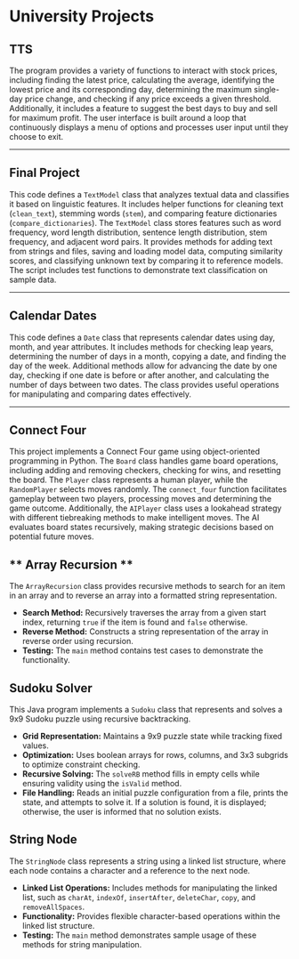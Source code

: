 # **University Projects**  

## **TTS**  

The program provides a variety of functions to interact with stock prices, including finding the latest price, calculating the average, identifying the lowest price and its corresponding day, determining the maximum single-day price change, and checking if any price exceeds a given threshold. Additionally, it includes a feature to suggest the best days to buy and sell for maximum profit. The user interface is built around a loop that continuously displays a menu of options and processes user input until they choose to exit.  

---

## **Final Project**  

This code defines a `TextModel` class that analyzes textual data and classifies it based on linguistic features. It includes helper functions for cleaning text (`clean_text`), stemming words (`stem`), and comparing feature dictionaries (`compare_dictionaries`). The `TextModel` class stores features such as word frequency, word length distribution, sentence length distribution, stem frequency, and adjacent word pairs. It provides methods for adding text from strings and files, saving and loading model data, computing similarity scores, and classifying unknown text by comparing it to reference models. The script includes test functions to demonstrate text classification on sample data.  

---

## **Calendar Dates**  

This code defines a `Date` class that represents calendar dates using day, month, and year attributes. It includes methods for checking leap years, determining the number of days in a month, copying a date, and finding the day of the week. Additional methods allow for advancing the date by one day, checking if one date is before or after another, and calculating the number of days between two dates. The class provides useful operations for manipulating and comparing dates effectively.  

---

## **Connect Four**  

This project implements a Connect Four game using object-oriented programming in Python. The `Board` class handles game board operations, including adding and removing checkers, checking for wins, and resetting the board. The `Player` class represents a human player, while the `RandomPlayer` selects moves randomly. The `connect_four` function facilitates gameplay between two players, processing moves and determining the game outcome. Additionally, the `AIPlayer` class uses a lookahead strategy with different tiebreaking methods to make intelligent moves. The AI evaluates board states recursively, making strategic decisions based on potential future moves.  

## ** Array Recursion **
The `ArrayRecursion` class provides recursive methods to search for an item in an array and to reverse an array into a formatted string representation.

- **Search Method:** Recursively traverses the array from a given start index, returning `true` if the item is found and `false` otherwise.
- **Reverse Method:** Constructs a string representation of the array in reverse order using recursion.
- **Testing:** The `main` method contains test cases to demonstrate the functionality.

## **Sudoku Solver**
This Java program implements a `Sudoku` class that represents and solves a 9x9 Sudoku puzzle using recursive backtracking.

- **Grid Representation:** Maintains a 9x9 puzzle state while tracking fixed values.
- **Optimization:** Uses boolean arrays for rows, columns, and 3x3 subgrids to optimize constraint checking.
- **Recursive Solving:** The `solveRB` method fills in empty cells while ensuring validity using the `isValid` method.
- **File Handling:** Reads an initial puzzle configuration from a file, prints the state, and attempts to solve it. If a solution is found, it is displayed; otherwise, the user is informed that no solution exists.

## **String Node**
The `StringNode` class represents a string using a linked list structure, where each node contains a character and a reference to the next node.

- **Linked List Operations:** Includes methods for manipulating the linked list, such as `charAt`, `indexOf`, `insertAfter`, `deleteChar`, `copy`, and `removeAllSpaces`.
- **Functionality:** Provides flexible character-based operations within the linked list structure.
- **Testing:** The `main` method demonstrates sample usage of these methods for string manipulation.
